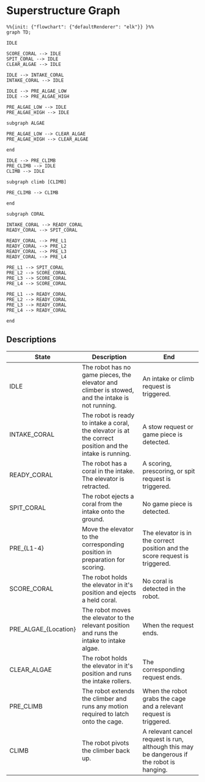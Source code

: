 # Superstructure Graph

```mermaid
%%{init: {"flowchart": {"defaultRenderer": "elk"}} }%%
graph TD;

IDLE

SCORE_CORAL --> IDLE
SPIT_CORAL --> IDLE
CLEAR_ALGAE --> IDLE

IDLE --> INTAKE_CORAL
INTAKE_CORAL --> IDLE

IDLE --> PRE_ALGAE_LOW
IDLE --> PRE_ALGAE_HIGH

PRE_ALGAE_LOW --> IDLE
PRE_ALGAE_HIGH --> IDLE

subgraph ALGAE

PRE_ALGAE_LOW --> CLEAR_ALGAE
PRE_ALGAE_HIGH --> CLEAR_ALGAE

end

IDLE --> PRE_CLIMB
PRE_CLIMB --> IDLE
CLIMB --> IDLE

subgraph climb [CLIMB]

PRE_CLIMB --> CLIMB

end

subgraph CORAL

INTAKE_CORAL --> READY_CORAL
READY_CORAL --> SPIT_CORAL

READY_CORAL --> PRE_L1
READY_CORAL --> PRE_L2
READY_CORAL --> PRE_L3
READY_CORAL --> PRE_L4

PRE_L1 --> SPIT_CORAL
PRE_L2 --> SCORE_CORAL
PRE_L3 --> SCORE_CORAL
PRE_L4 --> SCORE_CORAL

PRE_L1 --> READY_CORAL
PRE_L2 --> READY_CORAL
PRE_L3 --> READY_CORAL
PRE_L4 --> READY_CORAL

end

```

## Descriptions

| State | Description | End |
| ----- | ----------- | --- |
| IDLE  | The robot has no game pieces, the elevator and climber is stowed, and the intake is not running.| An intake or climb request is triggered. |
| INTAKE_CORAL | The robot is ready to intake a coral, the elevator is at the correct position and the intake is running.| A stow request or game piece is detected. |
| READY_CORAL | The robot has a coral in the intake. The elevator is retracted. | A scoring, prescoring, or spit request is triggered. |
| SPIT_CORAL | The robot ejects a coral from the intake onto the ground. | No game piece is detected. |
| PRE_{L1-4} | Move the elevator to the corresponding position in preparation for scoring. | The elevator is in the correct position and the score request is triggered. |
| SCORE_CORAL | The robot holds the elevator in it's position and ejects a held coral. | No coral is detected in the robot. |
| PRE\_ALGAE_{Location} | The robot moves the elevator to the relevant position and runs the intake to intake algae. | When the request ends. |
| CLEAR_ALGAE | The robot holds the elevator in it's position and runs the intake rollers. | The corresponding request ends. |
| PRE_CLIMB | The robot extends the climber and runs any motion required to latch onto the cage. | When the robot grabs the cage and a relevant request is triggered. |
| CLIMB | The robot pivots the climber back up. | A relevant cancel request is run, although this may be dangerous if the robot is hanging. |
